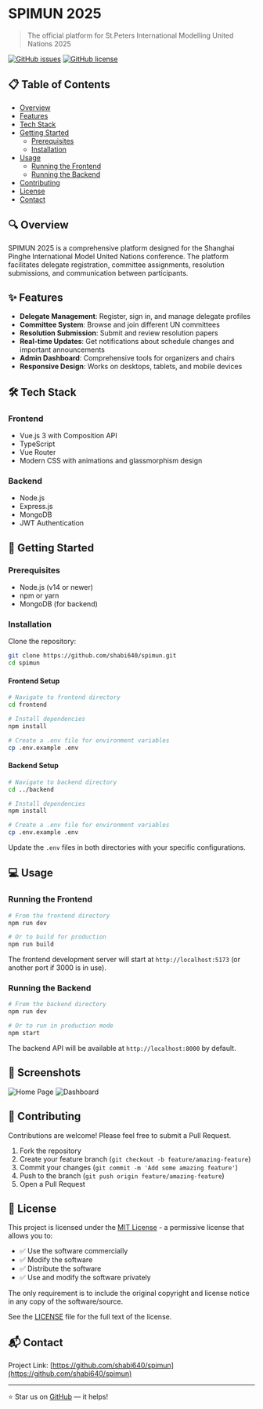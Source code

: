 # SPIMUN 2025

> The official platform for St.Peters International Modelling United Nations 2025

[![GitHub issues](https://img.shields.io/github/issues/shabi640/spimun)](https://github.com/shabi640/spimun/issues)
[![GitHub license](https://img.shields.io/github/license/shabi640/spimun)](https://github.com/shabi640/spimun/blob/master/LICENSE)

## 📋 Table of Contents

- [Overview](#overview)
- [Features](#features)
- [Tech Stack](#tech-stack)
- [Getting Started](#getting-started)
  - [Prerequisites](#prerequisites)
  - [Installation](#installation)
- [Usage](#usage)
  - [Running the Frontend](#running-the-frontend)
  - [Running the Backend](#running-the-backend)
- [Contributing](#contributing)
- [License](#license)
- [Contact](#contact)

## 🔍 Overview

SPIMUN 2025 is a comprehensive platform designed for the Shanghai Pinghe International Model United Nations conference. The platform facilitates delegate registration, committee assignments, resolution submissions, and communication between participants.

## ✨ Features

- **Delegate Management**: Register, sign in, and manage delegate profiles
- **Committee System**: Browse and join different UN committees
- **Resolution Submission**: Submit and review resolution papers
- **Real-time Updates**: Get notifications about schedule changes and important announcements
- **Admin Dashboard**: Comprehensive tools for organizers and chairs
- **Responsive Design**: Works on desktops, tablets, and mobile devices

## 🛠️ Tech Stack

### Frontend

- Vue.js 3 with Composition API
- TypeScript
- Vue Router
- Modern CSS with animations and glassmorphism design

### Backend

- Node.js
- Express.js
- MongoDB
- JWT Authentication

## 🚀 Getting Started

### Prerequisites

- Node.js (v14 or newer)
- npm or yarn
- MongoDB (for backend)

### Installation

Clone the repository:

```bash
git clone https://github.com/shabi640/spimun.git
cd spimun
```

#### Frontend Setup

```bash
# Navigate to frontend directory
cd frontend

# Install dependencies
npm install

# Create a .env file for environment variables
cp .env.example .env
```

#### Backend Setup

```bash
# Navigate to backend directory
cd ../backend

# Install dependencies
npm install

# Create a .env file for environment variables
cp .env.example .env
```

Update the `.env` files in both directories with your specific configurations.

## 💻 Usage

### Running the Frontend

```bash
# From the frontend directory
npm run dev

# Or to build for production
npm run build
```

The frontend development server will start at `http://localhost:5173` (or another port if 3000 is in use).

### Running the Backend

```bash
# From the backend directory
npm run dev

# Or to run in production mode
npm start
```

The backend API will be available at `http://localhost:8000` by default.

## 📱 Screenshots

![Home Page](https://via.placeholder.com/800x450) <!-- Replace with actual screenshot -->
![Dashboard](https://via.placeholder.com/800x450) <!-- Replace with actual screenshot -->

## 🤝 Contributing

Contributions are welcome! Please feel free to submit a Pull Request.

1. Fork the repository
2. Create your feature branch (`git checkout -b feature/amazing-feature`)
3. Commit your changes (`git commit -m 'Add some amazing feature'`)
4. Push to the branch (`git push origin feature/amazing-feature`)
5. Open a Pull Request

## 📄 License

This project is licensed under the [MIT License](LICENSE) - a permissive license that allows you to:

- ✅ Use the software commercially
- ✅ Modify the software
- ✅ Distribute the software
- ✅ Use and modify the software privately

The only requirement is to include the original copyright and license notice in any copy of the software/source.

See the [LICENSE](LICENSE) file for the full text of the license.

## 📬 Contact

Project Link: [https://github.com/shabi640/spimun](https://github.com/shabi640/spimun)

---

⭐ Star us on [GitHub](https://github.com/shabi640/spimun) — it helps!
